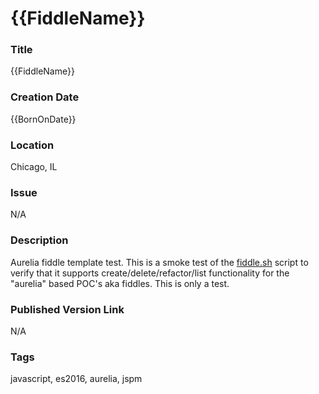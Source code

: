 {{FiddleName}}
======

### Title

{{FiddleName}}


### Creation Date

{{BornOnDate}}


### Location

Chicago, IL


### Issue

N/A


### Description

Aurelia fiddle template test.  This is a smoke test of the [fiddle.sh](../../scripts/fiddle.sh) script to verify that
it supports create/delete/refactor/list functionality for the "aurelia" based POC's aka fiddles. This is only a test.


### Published Version Link

N/A


### Tags

javascript, es2016, aurelia, jspm
